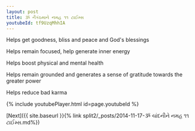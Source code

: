 ```yaml
---
layout: post
title: ૐ નૈકંઠમાને નમહ ૧૧ ટાઈમ્સ
youtubeId: tf9UzqMhhIA
---
```

 
 
Helps get goodness, bliss and peace and God's blessings
 
Helps remain focused, help generate inner energy 
 
Helps boost physical and mental health 
 
Helps remain grounded and generates a sense of gratitude towards the greater power 
 
Helps reduce bad karma
 
 
 
 


{% include youtubePlayer.html id=page.youtubeId %}
 
[Next]({{ site.baseurl }}{% link  split2/_posts/2014-11-17-ૐ ચાંદનીને નમહ ૧૧ ટાઈમ્સ.md%})
 
